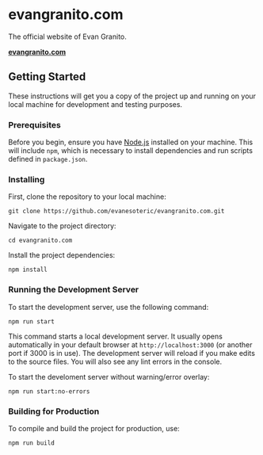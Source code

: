 # evangranito.com

The official website of Evan Granito.

**[evangranito.com](https://evangranito.com)**

## Getting Started

These instructions will get you a copy of the project up and running on your local machine for development and testing purposes.

### Prerequisites

Before you begin, ensure you have [Node.js](https://nodejs.org/) installed on your machine. This will include `npm`, which is necessary to install dependencies and run scripts defined in `package.json`.

### Installing

First, clone the repository to your local machine:

```
git clone https://github.com/evanesoteric/evangranito.com.git
```

Navigate to the project directory:

```
cd evangranito.com
```

Install the project dependencies:

```
npm install
```

### Running the Development Server

To start the development server, use the following command:

```
npm run start
```

This command starts a local development server. It usually opens automatically in your default browser at `http://localhost:3000` (or another port if 3000 is in use). The development server will reload if you make edits to the source files. You will also see any lint errors in the console.

To start the develoment server without warning/error overlay:

```
npm run start:no-errors
```

### Building for Production

To compile and build the project for production, use:

```
npm run build
```

